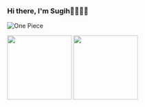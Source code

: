 ### Hi there, I'm Sugih👋👩🏾‍💻

![One Piece](https://encrypted-tbn0.gstatic.com/images?q=tbn:ANd9GcQD4aNHG1L-txpk8iCvLeg0Y88liOtnRs3BWA&usqp=CAU)

<p>
    <img src="https://github-readme-stats.vercel.app/api?username=smgalih19&show_icons=true&theme=radical" height=150 />
    <img src="https://github-readme-stats.vercel.app/api/top-langs/?username=smgalih19&layout=compact" height=150 />
</p>
<!--
**smgalih19/smgalih19** is a ✨ _special_ ✨ repository because its `README.md` (this file) appears on your GitHub profile.

Here are some ideas to get you started:

- 🔭 I’m currently working on ...
- 🌱 I’m currently learning ...
- 👯 I’m looking to collaborate on ...
- 🤔 I’m looking for help with ...
- 💬 Ask me about ...
- 📫 How to reach me: ...
- 😄 Pronouns: ...
- ⚡ Fun fact: ...
-->
